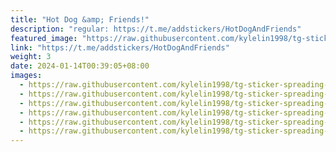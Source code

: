 ```yaml
---
title: "Hot Dog &amp; Friends!"
description: "regular: https://t.me/addstickers/HotDogAndFriends"
featured_image: "https://raw.githubusercontent.com/kylelin1998/tg-sticker-spreading-worldwide-images/main/img/0f5099cd-81e0-4311-ba20-8b1ade1c7cf0.jpg"
link: "https://t.me/addstickers/HotDogAndFriends"
weight: 3
date: 2024-01-14T00:39:05+08:00
images:
  - https://raw.githubusercontent.com/kylelin1998/tg-sticker-spreading-worldwide-images/main/img/0f5099cd-81e0-4311-ba20-8b1ade1c7cf0.jpg
  - https://raw.githubusercontent.com/kylelin1998/tg-sticker-spreading-worldwide-images/main/img/c89527a4-0b28-4ddf-8acc-b75ec8a4f7d9.jpg
  - https://raw.githubusercontent.com/kylelin1998/tg-sticker-spreading-worldwide-images/main/img/6bcd4702-4f75-4e05-9fe6-9dfb2a98f23b.jpg
  - https://raw.githubusercontent.com/kylelin1998/tg-sticker-spreading-worldwide-images/main/img/53b705b7-fe1e-4916-85a0-06220c66003e.jpg
  - https://raw.githubusercontent.com/kylelin1998/tg-sticker-spreading-worldwide-images/main/img/f9119f03-0c82-4fa1-b51c-c858d703166b.jpg
  - https://raw.githubusercontent.com/kylelin1998/tg-sticker-spreading-worldwide-images/main/img/53f0105b-b73b-444f-9a75-179646a2e30a.jpg
---
```

